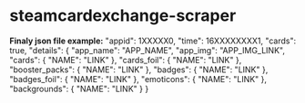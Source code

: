 # steamcardexchange-scraper
**Finaly json file example:**
    "appid": 1XXXXX0,
    "time": 16XXXXXXXX1,
    "cards": true,
    "details": {
        "app_name": "APP_NAME",
        "app_img": "APP_IMG_LINK",
        "cards": {
          "NAME": "LINK"
        },
        "cards_foil": {
          "NAME": "LINK"
        },
        "booster_packs": {
          "NAME": "LINK"
        },
        "badges": {
          "NAME": "LINK"
        },
        "badges_foil": {
          "NAME": "LINK"
        },
        "emoticons": {
          "NAME": "LINK"
        },
        "backgrounds": {
          "NAME": "LINK"
        }
    }
